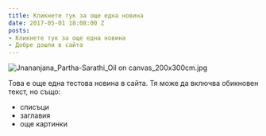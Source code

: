 ```yaml
---
title: Кликнете тук за още една новина
date: 2017-05-01 18:08:00 Z
posts:
- Кликнете тук за още една новина
- Добре дошли в сайта
---
```


![Jnananjana_Partha-Sarathi_Oil on canvas_200x300cm.jpg](/uploads/Jnananjana_Partha-Sarathi_Oil%20on%20canvas_200x300cm.jpg)

Това е още една тестова новина в сайта. Тя може да включва обикновен текст, но също:
* списъци
* заглавия
* още картинки